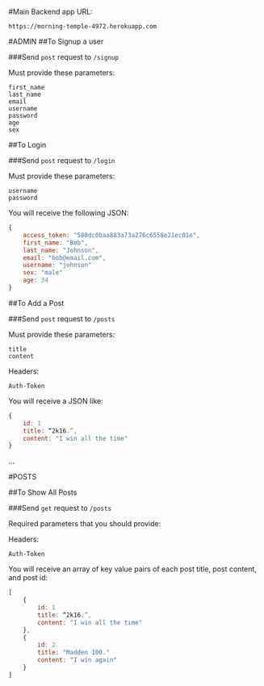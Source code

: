 #Main Backend app URL:

`https://morning-temple-4972.herokuapp.com`

#ADMIN
##To Signup a user

###Send `post` request to `/signup`

Must provide these parameters:

```
first_name
last_name
email
username
password
age
sex
```

##To Login

###Send `post` request to `/login`

Must provide these parameters:

```
username
password
```

You will receive the following JSON:

```javascript
{ 
	access_token: "580dc0baa883a73a276c6558e21ec01e",
	first_name: "Bob",
	last_name: "Johnson",
	email: "bob@email.com",
	username: "johnson"
	sex: "male"
	age: 34
}
```

##To Add a Post

###Send `post` request to `/posts`

Must provide these parameters:

```
title
content
```

Headers:

```
Auth-Token
```

You will receive a JSON like:

```javascript
{ 
	id: 1
	title: “2k16.”, 
	content: "I win all the time"
}
```

...

#POSTS

##To Show All Posts 

###Send `get` request to `/posts`

Required parameters that you should provide:

Headers:

```
Auth-Token
```

You will receive an array of key value pairs of each post title, post content, and post id:

```javascript
[
	{ 
		id: 1
		title: “2k16.”, 
		content: "I win all the time"
	},
	{
		id: 2
		title: "Madden 100."
		content: "I win again"
	}
]
```


















